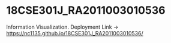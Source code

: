# 18CSE301J_RA2011003010536
Information Visualization. Deployment Link -> https://nc1135.github.io/18CSE301J_RA2011003010536/
